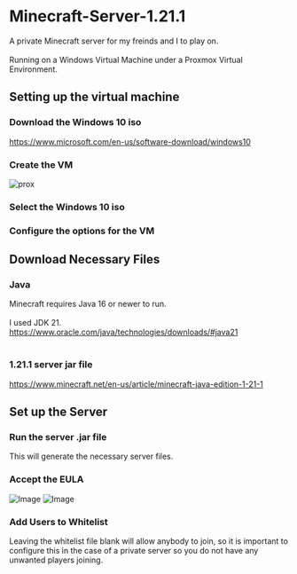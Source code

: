# Minecraft-Server-1.21.1

 A private Minecraft server for my freinds and I to play on.
    <br/>
    <br/>
 Running on a Windows Virtual Machine under a Proxmox Virtual Environment.

 ## Setting up the virtual machine

 ### Download the Windows 10 iso  

https://www.microsoft.com/en-us/software-download/windows10

### Create the VM

![prox](https://github.com/user-attachments/assets/bb06b195-e778-45cc-be25-90d27c46d8ca)

### Select the Windows 10 iso 

### Configure the options for the VM



  ## Download Necessary Files

  ### Java 

 Minecraft requires Java 16 or newer to run.
  <br/> 
  <br/>
 I used JDK 21. 
 https://www.oracle.com/java/technologies/downloads/#java21
  <br/>
  <br/>
 ### 1.21.1 server jar file
  https://www.minecraft.net/en-us/article/minecraft-java-edition-1-21-1



 ## Set up the Server

 ### Run the server .jar file 
  This will generate the necessary server files.
 
### Accept the EULA
 ![Image](https://github.com/user-attachments/assets/298671a4-1f70-4555-8fa1-7759e63ac6df)
 ![Image](https://github.com/user-attachments/assets/a0e3f602-9c11-4e97-8d89-59535600bb83)

### Add Users to Whitelist
Leaving the whitelist file blank will allow anybody to join, so it is important to configure this in the case of a private server so you do not have any unwanted players joining.
 
